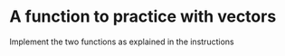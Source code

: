 # A function to practice with vectors

Implement the two functions as explained in the instructions
